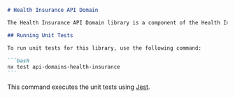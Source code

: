 ````markdown
# Health Insurance API Domain

The Health Insurance API Domain library is a component of the Health Insurance Project. It was generated using the [Nx framework](https://nx.dev).

## Running Unit Tests

To run unit tests for this library, use the following command:

```bash
nx test api-domains-health-insurance
```
````

This command executes the unit tests using [Jest](https://jestjs.io).

```

```
